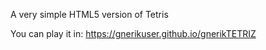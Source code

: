 A very simple HTML5 version of Tetris

You can play it in:
https://gnerikuser.github.io/gnerikTETRIZ
